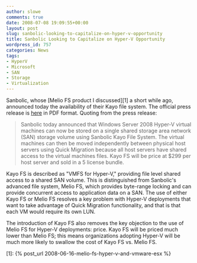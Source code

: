 ```yaml
---
author: slowe
comments: true
date: 2008-07-08 19:09:55+00:00
layout: post
slug: sanbolic-looking-to-capitalize-on-hyper-v-opportunity
title: Sanbolic Looking to Capitalize on Hyper-V Opportunity
wordpress_id: 757
categories: News
tags:
- HyperV
- Microsoft
- SAN
- Storage
- Virtualization
---
```


Sanbolic, whose [Melio FS product I discussed][1] a short while ago, announced today the availability of their Kayo file system. The official press release is [here](http://www.sanbolic.com/pdfs/Sanbolic_Press_Release_Kayo_File_System_for_Hyper-V_Final%207-4.pdf) in PDF format. Quoting from the press release:

>Sanbolic today announced that Windows Server 2008 Hyper-V virtual machines can now be stored on a single shared storage area network (SAN) storage volume using Sanbolic Kayo File System. The virtual machines can then be moved independently between physical host servers using Quick Migration because all host servers have shared access to the virtual machines files. Kayo FS will be price at $299 per host server and sold in a 5 license bundle.

Kayo FS is described as "VMFS for Hyper-V," providing file level shared access to a shared SAN volume. This is distinguished from Sanbolic's advanced file system, Melio FS, which provides byte-range locking and can provide concurrent access to application data on a SAN. The use of either Kayo FS or Melio FS resolves a key problem with Hyper-V deployments that want to take advantage of Quick Migration functionality, and that is that each VM would require its own LUN.

The introduction of Kayo FS also removes the key objection to the use of Melio FS for Hyper-V deployments: price. Kayo FS will be priced much lower than Melio FS; this means organizations adopting Hyper-V will be much more likely to swallow the cost of Kayo FS vs. Melio FS.

[1]: {% post_url 2008-06-16-melio-fs-hyper-v-and-vmware-esx %}
